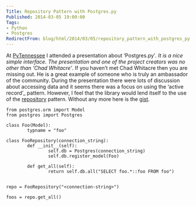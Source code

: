 ```yaml
---
Title: Repository Pattern with Postgres.py
Published: 2014-03-05 19:00:00
Tags:
- Python
- Postgres
RedirectFrom: blog/html/2014/03/05/repository_pattern_with_postgres_py.html
---
```



At [PyTennessee](http://www.pytennessee.org/) I attended a presentation about ‘Postgres.py’_.  It is a nice simple interface.  The presentation and one of the project creators was no other
than ‘Chad Whitacre’_.  If you haven’t met Chad Whitacre then you are missing out.  He is a great example of someone who is truly an ambassador of the community.  During the presentation
there were lots of discussion about accessing data and it seems there was a focus on using the ‘active record’_ pattern.  However, I feel that the library would lend itself to the use of the [repository](http://martinfowler.com/eaaCatalog/repository.html) pattern. Without any more here is the [gist](https://gist.github.com/phillipsj/9367366).

```
from postgres.orm import Model
from postgres import Postgres

class Foo(Model):
        typname = "foo"

class FooRepository(connection_string):
        def __init__(self):
                self.db = Postgres(connection_string)
                self.db.register_model(Foo)

        def get_all(self):
                return self.db.all("SELECT foo.*::foo FROM foo")


repo = FooRepository("<connection-string>")

foos = repo.get_all()
```